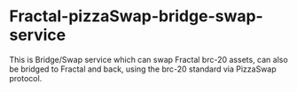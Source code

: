 # Fractal-pizzaSwap-bridge-swap-service
This is Bridge/Swap service which can swap Fractal brc-20 assets, can also be bridged to Fractal and back, using the brc-20 standard via PizzaSwap protocol.
